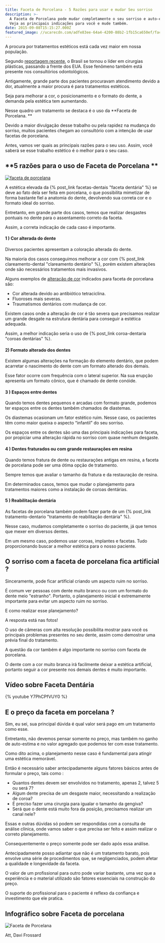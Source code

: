 ```yaml
---
title: Faceta de Porcelana - 5 Razões para usar e mudar Seu sorriso
description: >-
  A Faceta de Porcelana pode mudar completamente o seu sorriso e auto-estima.
  Veja as principais indicações para você e mude também.
date: 2015-09-08T15:15:27.000Z
featured_image: //ucarecdn.com/adfe83ee-64a4-4200-88b2-1fb15ca650ef/faceta-porcelana.jpg
---
```

A procura por tratamentos estéticos está cada vez maior em nossa população. 

Segundo [reportagem recente](http://g1.globo.com/bemestar/noticia/2014/07/brasil-se-torna-pela-primeira-vez-lider-em-cirurgias-plasticas-diz-organizacao.html), o Brasil se tornou o líder em cirurgias plásticas, passando a frente dos EUA. Esse fenômeno também está presente nos consultórios odontológicos. 

Antigamente, grande parte dos pacientes procuravam atendimento devido a dor, atualmente a maior procura é para tratamentos estéticos. 

Seja para melhorar a cor, o posicionamento e o formato do dente, a demanda pela estética tem aumentando. 

Nesse quadro um tratamento se destaca é o uso da **Faceta de Porcelana. **

Devido a maior divulgação desse trabalho ou pela rapidez na mudança do sorriso, muitos pacientes chegam ao consultório com a intenção de usar facetas de porcelana. 

Antes, vamos ver quais as principais razões para o seu uso. Assim, você saberá se esse trabalho estético é o melhor para o seu caso.

## **5 razões para o uso de Faceta de Porcelana **

[![faceta de porcelana](//ucarecdn.com/f2648cb4-baf5-4861-b06c-da3755965498/faceta-de-porcelana.jpg)](//ucarecdn.com/f2648cb4-baf5-4861-b06c-da3755965498/faceta-de-porcelana.jpg) 

A estética elevada da {% post_link facetas-dentais "faceta dentária" %} se deve ao fato dela ser feita em porcelana, o que possibilita mimetizar de forma bastante fiel a anatomia do dente, devolvendo sua correta cor e o formato ideal do sorriso. 

Entretanto, em grande parte dos casos, temos que realizar desgastes pontuais no dente para o assentamento correto da faceta. 

Assim, a correta indicação de cada caso é importante.

#### **1 ) Cor alterada do dente**

Diversos pacientes apresentam a coloração alterada do dente. 

Na maioria dos casos conseguimos melhorar a cor com {% post_link clareamento-dental "clareamento dentário" %}, porém existem alterações onde são necessários tratamentos mais invasivos. 

Alguns exemplos de [alteração de cor](/mancha-nos-dentes/) indicados para faceta de porcelana são:

* Cor alterada devido ao antibiótico tetraciclina.
* Fluoroses mais severas.
* Traumatismos dentários com mudança de cor.

Existem casos onde a alteração de cor é tão severa que precisamos realizar um grande desgate na estrutura dentária para conseguir a estética adequada. 

Assim, a melhor indicação seria o uso de {% post_link coroa-dentaria "coroas dentárias" %}.

#### **2) Formato alterado dos dentes**

Existem algumas alterações na formação do elemento dentário, que podem acarretar o nascimento do dente com um formato alterado dos demais. 

Esse fator ocorre com frequência com o lateral superior. Na sua erupção apresenta um formato cônico, que é chamado de dente conóide.

#### **3 ) Espaços entre dentes**

Quando temos dentes pequenos e arcadas com formato grande, podemos ter espaços entre os dentes também chamados de diastemas. 

Os diastemas ocasionam um fator estético ruim. Nesse caso, os pacientes têm como maior queixa o aspecto “infantil" do seu sorriso. 

Os espaços entre os dentes são uma das principais indicações para faceta, por propiciar uma alteração rápida no sorriso com quase nenhum desgaste.

#### **4 ) Dentes fraturados ou com grande restaurações em resina**

Quando temos fratura de dente ou restaurações antigas em resina, a faceta de porcelana pode ser uma ótima opção de tratamento. 

Sempre temos que avaliar o tamanho da fratura e da restauração de resina. 

Em determinados casos, temos que mudar o planejamento para tratamentos maiores como a instalação de coroas dentárias.

#### **5 ) Reabilitação dentária**

As facetas de porcelana também podem fazer parte de um {% post_link tratamento-dentario "tratamento de reabilitação dentária" %}. 

Nesse caso, mudamos completamente o sorriso do paciente, já que temos que mexer em diversos dentes.

Em um mesmo caso, podemos usar coroas, implantes e facetas. Tudo proporcionando buscar a melhor estética para o nosso paciente.

## O sorriso com a faceta de porcelana fica artificial ?

Sinceramente, pode ficar artificial criando um aspecto ruim no sorriso.  

É comum ver pessoas com dente muito branco ou com um formato do dente meio "estranho". Portanto, o planejamento inicial é extremamente importante para evitar um aspecto ruim no sorriso. 

E como realizar esse planejamento? 

A resposta está nas fotos! 

O uso de câmeras com alta resolução possibilita mostrar para você os principais problemas presentes no seu dente, assim como demostrar uma prévia final do tratamento. 

A questão da cor também é algo importante no sorriso com faceta de porcelana. 

O dente com a cor muito branca irá facilmente deixar a estética artificial, portanto seguir a cor presente nos demais dentes é muito importante.

## Vídeo sobre Faceta Dentária 

{% youtube Y7PhCPfVUY0 %}



## **E o preço da faceta em porcelana ?**

Sim, eu sei, sua principal dúvida é qual valor será pago em um tratamento como esse. 

Entretanto, não devemos pensar somente no preço, mas também no ganho de auto-estima e no valor agregado que podemos ter com esse tratamento.  

Como dito acima, o planejamento nesse caso é fundamental para atingir uma estética memorável. 

Então é necessário saber antecipadamente alguns fatores básicos antes de formular o preço, tais como :

* Quantos dentes devem ser envolvidos no tratamento, apenas 2, talvez 5 ou será 7?
* Algum dente precisa de um desgaste maior, necessitando a realização de coroa?
* É preciso fazer uma cirurgia para igualar o tamanho da gengiva?
* Será que o dente está muito fora da posição, precisamos realizar um canal nele?

Essas e outras dúvidas só podem ser respondidas com a consulta de análise clínica, onde vamos saber o que precisa ser feito e assim realizar o correto planejamento. 

Consequentemente o preço somente pode ser dado após essa análise. 

Antecipadamente posso adiantar que não é um tratamento barato, pois envolve uma série de procedimentos que, se negligenciados, podem afetar a qualidade e longevidade da faceta. 

O valor de um profissional para outro pode variar bastante, uma vez que a experiência e o material utilizado são fatores essenciais na construção do preço. 

O suporte do profissional para o paciente é reflexo da confiança e investimento que ele pratica.

## Infográfico sobre Faceta de porcelana 

![Faceta de Porcelana](//ucarecdn.com/f99633c8-153b-4db5-9979-846e265f5cd0/Faceta-de-porcelana.-1.jpeg)   

Att, Davi Frossard

